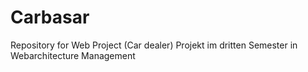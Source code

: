 # Carbasar
Repository for Web Project (Car dealer)
Projekt im dritten Semester in Webarchitecture Management
